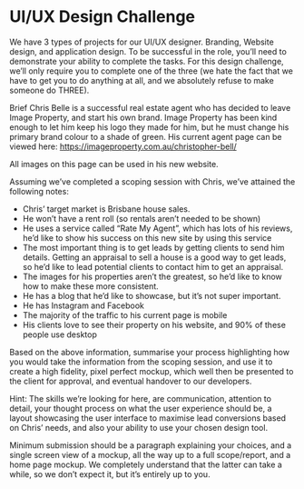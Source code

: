 # UI/UX Design Challenge

We have 3 types of projects for our UI/UX designer. Branding, Website design, and application design. To be successful in the role, you’ll need to demonstrate your ability to complete the tasks. For this design challenge, we’ll only require you to complete one of the three (we hate the fact that we have to get you to do anything at all, and we absolutely refuse to make someone do THREE).

Brief
Chris Belle is a successful real estate agent who has decided to leave Image Property, and start his own brand. Image Property has been kind enough to let him keep his logo they made for him, but he must change his primary brand colour to a shade of green. His current agent page can be viewed here: https://imageproperty.com.au/christopher-bell/

All images on this page can be used in his new website.

Assuming we’ve completed a scoping session with Chris, we’ve attained the following notes:
* Chris’ target market is Brisbane house sales. 
* He won’t have a rent roll (so rentals aren’t needed to be shown)
* He uses a service called “Rate My Agent”, which has lots of his reviews, he’d like to show his success on this new site by using this service
* The most important thing is to get leads by getting clients to send him details. Getting an appraisal to sell a house is a good way to get leads, so he’d like to lead potential clients to contact him to get an appraisal.
* The images for his properties aren’t the greatest, so he’d like to know how to make these more consistent.
* He has a blog that he’d like to showcase, but it’s not super important.
* He has Instagram and Facebook
* The majority of the traffic to his current page is mobile
* His clients love to see their property on his website, and 90% of these people use desktop


Based on the above information, summarise your process highlighting how you would take the information from the scoping session, and use it to create a high fidelity, pixel perfect mockup, which well then be presented to the client for approval, and eventual handover to our developers.

Hint: The skills we’re looking for here, are communication, attention to detail, your thought process on what the user experience should be, a layout showcasing the user interface to maximise lead conversions based on Chris’ needs, and also your ability to use your chosen design tool. 

Minimum submission should be a paragraph explaining your choices, and a single screen view of a mockup, all the way up to a full scope/report, and a home page mockup. We completely understand that the latter can take a while, so we don’t expect it, but it’s entirely up to you.
